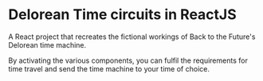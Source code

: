 # Delorean Time circuits in ReactJS

A React project that recreates the fictional workings of Back to the Future's Delorean time machine.

By activating the various components, you can fulfil the requirements for time travel and send the time machine to your time of choice.